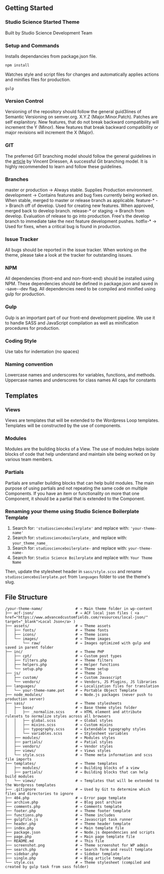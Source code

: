 ## Getting Started

### Studio Science Started Theme
Built by Studio Science Development Team

### Setup and Commands
Installs dependancies from package.json file.
```
npm install
```

Watches style and script files for changes and automatically applies actions and minifies files for production.
```
gulp
```

### Version Control
Versioning of the repository should follow the general guid3lines of Semantic Versioning on semver.org. X.Y.Z (Major.Minor.Patch). Patches are self explanitory. New features, that do not break backward compatibility will increment the Y (Minor). New features that break backward compatibility or major revisions will increment the X (Major).

### GIT
The preferred GIT branching model should follow the general guidelines in the <a href="http://nvie.com/posts/a-successful-git-branching-model/" target="_blank">article</a> by Vincent Driessen, A successful Git branching model. It is highly recommended to learn and follow these guidelines.

### Branches
master or production -> Always stable. Supplies Production environment.
development -> Contains features and bug fixes currently being worked on. When stable, merged to master or release branch as applicable.
feature-* -> Branch off of develop. Used for creating new features. When approved, merged back to develop branch.
release-* or staging -> Branch from develop. Evaluation of release to go into production. Free's the develop branch to immediate take the next feature development pushes.
hotfix-* -> Used for fixes, when a critical bug is found in production.

### Issue Tracker
All bugs should be reported in the issue tracker. When working on the theme, please take a look at the tracker for outstanding issues.

### NPM
All dependencies (front-end and non-front-end) should be installed using NPM. These dependencies should be defined in package.json and saved in -save--dev flag. All dependencies need to be compiled and minified using gulp for production.

### Gulp
Gulp is an important part of our front-end development pipeline. We use it to handle SASS and JavaScript compilation as well as minification procedures for production.

### Coding Style
Use tabs for indentation (no spaces)

### Naming convention
Lowercase names and underscores for variables, functions, and methods.
Uppercase names and underscores for class names
All caps for constants

## Templates

### Views
Views are templates that will be extended to the Wordpress Loop templates. Templates will be constructed by the use of components.

### Modules
Modules are the building blocks of a View. The use of modules helps isolate blocks of code that help understand and maintain site being worked on by various team members.

### Partials
Partials are smaller building blocks that can help build modules. The main purpose of using partials and not repeating the same code on multiple Components. If you have an item or functionality on more that one Component, it should be a partial that is extended to the Component.

### Renaming your theme using Studio Science Boilerplate Template

1. Search for: `'studioscienceboilerplate'` and replace with: `'your-theme-name'`
2. Search for: `studioscienceboilerplate_` and replace with: `your_theme_name_`
3. Search for: `studioscienceboilerplate-` and replace with: `your-theme-name-`
4. Search for: `Studio Science Boilerplate` and replace with: `Your Theme Name`

Then, update the stylesheet header in `sass/style.scss` and rename `studioscienceboilerplate.pot` from `languages` folder to use the theme's slug. 

## File Structure

```
/your-theme-name/				# → Main theme folder in wp-content
├── acf-json/					# → ACF local json files ( <a href="https://www.advancedcustomfields.com/resources/local-json/" target="_blank">Local Json</a> )
├── assets/						# → Theme assets
│   ├── fonts/					# → Theme fonts
│   ├── icons/					# → Theme icons
│   └── images/					# → Theme images
│       └── raw/				# → Images optimized with gulp and saved in parent folder
├── inc/						# → Theme PHP
│   ├── cpt/					# → Custom post types
│   ├── filters.php				# → Theme filters
│   ├── helpers.php				# → Helper functions
│   └── setup.php				# → Theme setup
├── js/							# → Theme JS
│   ├── custom/					# → Custom Javascript
│   └── vendors/				# → Vendors, JS Plugins, JS libraries
├── languages/					# → Localization files for translation
│   └── your-theme-name.pot		# → Portable Object Template
├── node_modules/				# → Node.js packages (never push to production server)
├── sass/						# → Theme stylesheets
│   ├── base/					# → Base theme styles folder 
│   │   ├── _normalize.scss		# → HTML element and attribute rulesets to normalize styles across all browsers
│   │   ├── global.scss			# → Global styles
│   │   ├── mixins.scss			# → Custom mixins
│   │   ├── typography.scss		# → Extendable typography styles		
│   │   └── variables.scss		# → Stylesheet variables
│   ├── modules/				# → Modules styles
│   ├── partials/				# → Patial styles
│   ├── vendors/				# → Vendor styles
│   ├── views/					# → Views styles
│   └── style.scss				# → Theme meta information and scss file imports
├── templates/					# → Theme templates
│   ├── modules/				# → Building blocks of a view
│   ├── partials/				# → Building blocks that can help build modules
│   └── views/					# → Templates that will be extended to the Wordpress templates
├── .gitignore					# → Used by Git to determine which files and directories to ignore
├── 404.php						# → Error page template
├── archive.php					# → Blog post archive
├── comments.php				# → Comments template
├── footer.php					# → Theme footer template
├── functions.php				# → Theme includes
├── gulpfile.js					# → Javascript task runner
├── header.php					# → Theme header template
├── index.php					# → Main template file
├── package.json				# → Node.js dependencies and scripts
├── page.php					# → Main page template file
├── README.md					# → This file
├── screenshot.png				# → Theme screenshot for WP admin
├── search.php					# → Search form and result template
├── sidebar.php					# → Sidebar template
├── single.php					# → Blog article template
└── style.css					# → Theme stylesheet (compiled and created by gulp task from sass folder)
```
